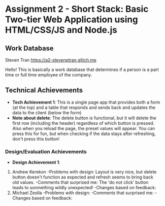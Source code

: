 Assignment 2 - Short Stack: Basic Two-tier Web Application using HTML/CSS/JS and Node.js  
===

## Work Database
Steven Tran https://a2-stevenptran.glitch.me

Hello! This is basically a work database that determines if a person is a part time or full time employee of the company.

## Technical Achievements
- **Tech Achievement 1**: This is a single page app that provides both a form (at the top) and a table that responds and sends back and updates the data to the client (below the form)
- **Note about delete**: The delete button is functional, but it will delete the first row (including the header) regardless of which button is pressed. Also when you reload the page, the preset values will appear. You can press this for fun, but when checking if the data stays after refreshing, don't press this button!

### Design/Evaluation Achievements
- **Design Achievement 1**: 
1. Andrew Kerekon
    -Problems with design: Layout is very nice, but delete button doesn't function as expected and refresh seems to bring back old values.
    -Comments that surprised me: The 'do not click' button leads to sonmething wildly unexpected!
    -Changes based on feedback:
2. Michael Zeolla
    -Problems with design:
    -Comments that surprised me:
    -Changes based on feedback:
